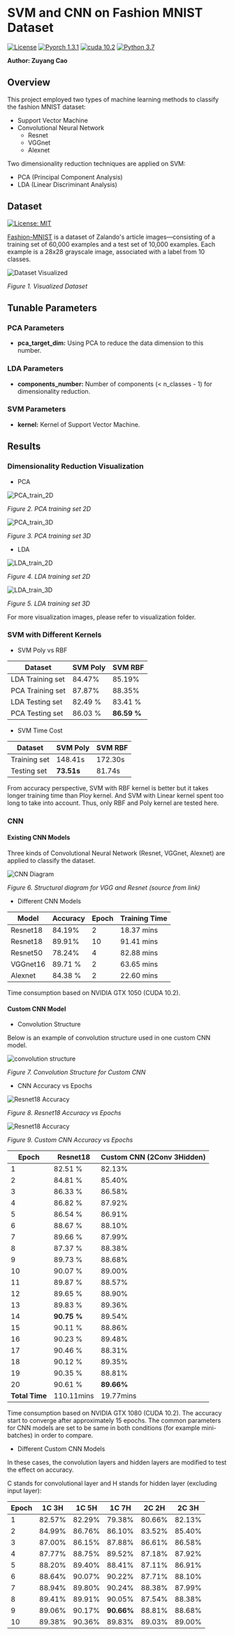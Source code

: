 # SVM and CNN on Fashion MNIST Dataset
[![License](https://img.shields.io/github/license/nuclearczy/Gaussian-Bayes_and_KNN_on_Fashion_MNIST_Dataset)](https://github.com/nuclearczy/Gaussian-Bayes_and_KNN_on_Fashion_MNIST_Dataset/blob/master/LICENSE)
[![Pyorch 1.3.1](https://img.shields.io/badge/pytorch-1.3.1-blue)](https://pytorch.org/)
[![cuda 10.2](https://img.shields.io/badge/CUDA-10.2-blue)](https://developer.nvidia.com/cuda-toolkit)
[![Python 3.7](https://img.shields.io/badge/python-3.7-blue.svg)](https://www.python.org/downloads/release/python-370/)

**Author: Zuyang Cao**

## Overview
This project employed two types of machine learning methods to classify the fashion MNIST dataset:

- Support Vector Machine
- Convolutional Neural Network
  - Resnet
  - VGGnet
  - Alexnet

Two dimensionality reduction techniques are applied on SVM: 
 
- PCA (Principal Component Analysis)
- LDA (Linear Discriminant Analysis)

## Dataset
[![License: MIT](https://img.shields.io/badge/License-MIT-yellow.svg)](https://opensource.org/licenses/MIT)

[Fashion-MNIST](https://github.com/zalandoresearch/fashion-mnist) is a dataset of Zalando's article images—consisting of a training set of 60,000 examples and a test set of 10,000 examples. Each example is a 28x28 grayscale image, associated with a label from 10 classes.

![Dataset Visualized](visualization/fashion-mnist-sprite.png "Dataset Visualized")

*Figure 1. Visualized Dataset*

## Tunable Parameters

### PCA Parameters
- **pca_target_dim:** Using PCA to reduce the data dimension to this number.

### LDA Parameters
- **components_number:** Number of components (< n_classes - 1) for dimensionality reduction.

### SVM Parameters
- **kernel:** Kernel of Support Vector Machine.

## Results

###  Dimensionality Reduction Visualization

- PCA

![PCA_train_2D](visualization/PCA_train_2D.png)

*Figure 2. PCA training set 2D*

![PCA_train_3D](visualization/PCA_train_3D.png)

*Figure 3. PCA training set 3D*

- LDA

![LDA_train_2D](visualization/LDA_train_2D.png)

*Figure 4. LDA training set 2D*

![LDA_train_3D](visualization/LDA_train_3D.png)

*Figure 5. LDA training set 3D*

For more visualization images, please refer to visualization folder.

### SVM with Different Kernels

- SVM Poly vs RBF

Dataset | SVM Poly | SVM RBF
-------- | -------------- | ------------ 
LDA Training set | 84.47% | 85.19%
PCA Training set | 87.87% | 88.35%
LDA Testing set | 82.49 % | 83.41 %
PCA Testing set | 86.03 % | **86.59 %**

- SVM Time Cost

Dataset | SVM Poly | SVM RBF
-------- | -------------- | ------------ 
Training set | 148.41s | 172.30s
Testing set | **73.51s** | 81.74s

From accuracy perspective, SVM with RBF kernel is better but it takes longer training time than Ploy kernel.
And SVM with Linear kernel spent too long to take into account. Thus, only RBF and Poly kernel are tested here.

### CNN

#### Existing CNN Models
Three kinds of Convolutional Neural Network (Resnet, VGGnet, Alexnet) are applied to classify the dataset.

![CNN Diagram](https://missinglink.ai/wp-content/uploads/2019/03/resnet-identity-shortcut-connections.png)

*Figure 6. Structural diagram for VGG and Resnet (source from link)*

- Different CNN Models

Model | Accuracy | Epoch | Training Time
----- | -------- | ----- | -------------
Resnet18 | 84.19% | 2 | 18.37 mins
Resnet18 | 89.91% | 10 | 91.41 mins
Resnet50 | 78.24% | 4 | 82.88 mins
VGGnet16 | 89.71 % | 2 | 63.65 mins
Alexnet | 84.38 % | 2 | 22.60 mins

Time consumption based on NVIDIA GTX 1050 (CUDA 10.2).

#### Custom CNN Model

- Convolution Structure

Below is an example of convolution structure used in one custom CNN model.

![convolution structure](visualization/CNN/structure/convolution_structure.png)

*Figure 7. Convolution Structure for Custom CNN*

- CNN Accuracy vs Epochs

![Resnet18 Accuracy](visualization/Resnet18vsEpoch.png)

*Figure 8. Resnet18 Accuracy vs Epochs*


![Resnet18 Accuracy](visualization/CustomCNNvsEpoch.png)

*Figure 9. Custom CNN Accuracy vs Epochs*

Epoch | Resnet18 | Custom CNN (2Conv 3Hidden)
----- | -------- | ----------
1 | 82.51 % | 82.13%
2 | 84.81 % | 85.40%
3 | 86.33 % | 86.58%
4 | 86.82 % | 87.92%
5 | 86.54 % | 86.91%
6 | 88.67 % | 88.10%
7 | 89.66 % | 87.99%
8 | 87.37 % | 88.38%
9 | 89.73 % | 88.68%
10 | 90.07 % | 89.00%
11 | 89.87 % | 88.57%
12 | 89.65 % | 88.90%
13 | 89.83 % | 89.36%
14 | **90.75 %** | 89.54%
15 | 90.11 % | 88.86%
16 | 90.23 % | 89.48%
17 | 90.46 % | 88.31%
18 | 90.12 % | 89.35%
19 | 90.35 % | 88.81%
20 | 90.61 % | **89.66%**
**Total Time** | 110.11mins | 19.77mins

Time consumption based on NVIDIA GTX 1080 (CUDA 10.2). The accuracy start to converge after approximately 15 epochs.
The common parameters for CNN models are set to be same in both conditions (for example mini-batches) in order to 
compare. 

- Different Custom CNN Models

In these cases, the convolution layers and hidden layers are modified to test the effect on accuracy.

C stands for convolutional layer and H stands for hidden layer (excluding input layer):

Epoch | 1C 3H | 1C 5H | 1C 7H | 2C 2H | 2C 3H
----- | ----- | ----- | ----- | ----- | -----
1 | 82.57% | 82.29% | 79.38% | 80.66% | 82.13%
2 | 84.99% | 86.76% | 86.10% | 83.52% | 85.40%
3 | 87.00% | 86.15% | 87.88% | 86.61% | 86.58%
4 | 87.77% | 88.75% | 89.52% | 87.18% | 87.92%
5 | 88.20% | 89.40% | 88.41% | 87.11% | 86.91%
6 | 88.64% | 90.07% | 90.22% | 87.71% | 88.10%
7 | 88.94% | 89.80% | 90.24% | 88.38% | 87.99%
8 | 89.41% | 89.91% | 90.05% | 87.54% | 88.38%
9 | 89.06% | 90.17% | **90.66%** | 88.81% | 88.68%
10| 89.38% | 90.36% | 89.83% | 89.03% | 89.00%


